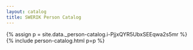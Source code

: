 ```yaml
---
layout: catalog
title: SWERIK Person Catalog
---
```

{% assign p = site.data._person-catalog.i-PjjxQYR5UbxSEEqwa2s5mr %}
{% include person-catalog.html p=p %}

